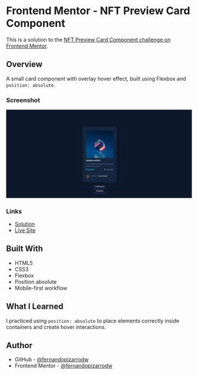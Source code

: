 # Frontend Mentor - NFT Preview Card Component

This is a solution to the [NFT Preview Card Component challenge on Frontend Mentor](https://www.frontendmentor.io/challenges/nft-preview-card-component-SbdUL_w0U).

## Overview

A small card component with overlay hover effect, built using Flexbox and `position: absolute`.

### Screenshot

![Desktop Screenshot](./images/screenshot-desktop.jpg)

### Links

- [Solution](https://www.frontendmentor.io/solutions/nft-preview-card-component-7389AxXojI)
- [Live Site](https://fernandopizarrodw.github.io/nft-preview-card-component/)

## Built With

- HTML5
- CSS3
- Flexbox
- Position absolute
- Mobile-first workflow

## What I Learned

I practiced using `position: absolute` to place elements correctly inside containers and create hover interactions.

## Author

- GitHub - [@fernandopizarrodw](https://github.com/fernandopizarrodw)
- Frontend Mentor - [@fernandopizarrodw](https://www.frontendmentor.io/profile/fernandopizarrodw)
